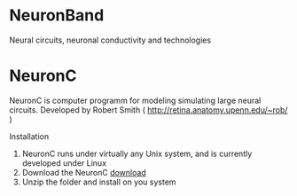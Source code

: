 # NeuronBand
Neural circuits, neuronal conductivity and technologies


# NeuronC
NeuronC is computer programm for modeling simulating large neural circuits.
Developed by Robert Smith ( http://retina.anatomy.upenn.edu/~rob/ )

Installation

1. NeuronC runs under virtually any Unix system, and is currently developed under Linux
2. Download the NeuronC <a href="http://vrc.med.upenn.edu/files/nc.tgz"> download </a>
3. Unzip the folder and install on you system
